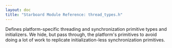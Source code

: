 ```yaml
---
layout: doc
title: "Starboard Module Reference: thread_types.h"
---
```


Defines platform-specific threading and synchronization primitive types and
initializers. We hide, but pass through, the platform's primitives to avoid
doing a lot of work to replicate initialization-less synchronization
primitives.

